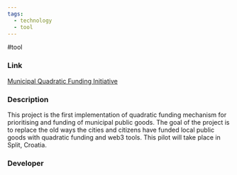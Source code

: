 ```yaml
---
tags:
  - technology
  - tool
---
```

#tool

### Link

[Municipal Quadratic Funding Initiative](https://splitqf.super.site/)

### Description

This project is the first implementation of quadratic funding mechanism for prioritising and funding of municipal public goods. The goal of the project is to replace the old ways the cities and citizens have funded local public goods with quadratic funding and web3 tools. This pilot will take place in Split, Croatia.

### Developer

